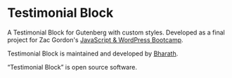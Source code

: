 # Testimonial Block

A Testimonial Block for Gutenberg with custom styles. Developed as a final project for Zac Gordon's [JavaScript & WordPress Bootcamp](https://javascriptforwp.com/bootcamp/wordpress/).

Testimonial Block is maintained and developed by [Bharath](https://github.com/bharath/).

“Testimonial Block” is open source software.